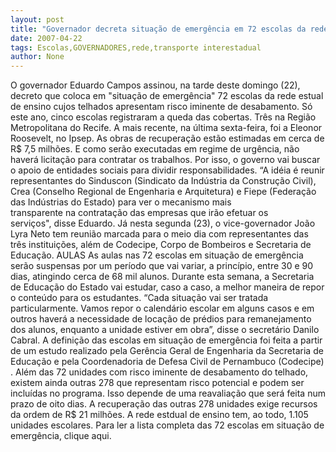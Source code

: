 ```yaml
---
layout: post
title: "Governador decreta situação de emergência em 72 escolas da rede estadual"
date: 2007-04-22
tags: Escolas,GOVERNADORES,rede,transporte interestadual
author: None
---
```

O governador Eduardo Campos assinou, na tarde deste domingo (22), decreto que coloca em \"situação de emergência\" 72 escolas da rede estual de ensino cujos telhados apresentam risco iminente de desabamento.
Só este ano, cinco escolas registraram a queda das cobertas. Três na Região Metropolitana do Recife. A mais recente, na última sexta-feira,&nbsp;foi a Eleonor Roosevelt, no Ipsep.
As obras de recuperação estão estimadas em cerca&nbsp;de R$ 7,5 milhões.&nbsp;E como serão executadas em regime de urgência, não haverá licitação para contratar os trabalhos.
Por isso, o governo vai buscar o apoio de entidades sociais para dividir responsabilidades. “A idéia é reunir representantes do Sinduscon (Sindicato da Indústria da Construção Civil), Crea (Conselho Regional de Engenharia e Arquitetura) e Fiepe (Federação das Indústrias do Estado) para ver o mecanismo mais transparente&nbsp;na&nbsp;contratação das empresas&nbsp;que irão efetuar os serviços\",&nbsp;disse Eduardo.
Já nesta segunda (23), o vice-governador João Lyra Neto tem reunião marcada para o meio dia com representantes das três instituições, além de Codecipe, Corpo de Bombeiros e Secretaria de Educação.
AULAS
As aulas nas 72 escolas em situação de emergência serão suspensas por um período que vai variar, a princípio,&nbsp;entre 30 e 90 dias, atingindo cerca de 68 mil alunos.
Durante esta semana, a Secretaria de Educação do Estado vai estudar, caso a caso, a melhor maneira de repor o conteúdo para os estudantes.
“Cada situação vai ser tratada particularmente. Vamos repor o calendário escolar em alguns casos e em outros haverá a necessidade de locação de prédios para remanejamento dos alunos, enquanto a unidade estiver em obra”, disse o secretário Danilo Cabral.
A definição das escolas em situação de emergência foi feita a partir de um estudo realizado&nbsp;pela Gerência Geral de Engenharia da Secretaria de Educação e pela Coordenadoria de Defesa Civil de Pernambuco (Codecipe) .
Além das 72 unidades com risco iminente de desabamento do telhado, existem ainda outras 278 que representam risco potencial e podem ser incluídas no programa. Isso depende de uma reavaliação que será feita num prazo de oito dias.
A recuperação das outras 278 unidades exige recursos da ordem de R$ 21 milhões. A rede estdual de ensino tem, ao todo, 1.105 unidades escolares.
Para ler&nbsp;a lista completa das 72 escolas em situação de emergência, clique aqui. 